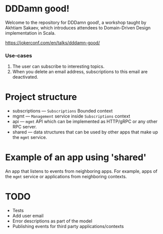 # DDDamn good!

Welcome to the repository for DDDamn good!, a workshop taught by Akhtiam Sakaev, which introduces
attendees to Domain-Driven Design implementation in Scala.

https://jokerconf.com/en/talks/dddamn-good/

### Use-cases
1. The user can subscribe to interesting topics.
2. When you delete an email address, subscriptions to this email are deactivated.

# Project structure
* subscriptions — `Subscriptions` Bounded context
* mgmt — `Management` service inside `Subscriptions` context
* api — `mgmt` API which can be implemented as HTTP/gRPC or any other RPC server.
* shared — data structures that can be used by other apps that make up the `mgmt` service.

# Example of an app using 'shared'
An app that listens to events from neighboring apps. For example, apps of the `mgmt` service
or applications from neighboring contexts.

# TODO
* Tests
* Add user email
* Error descriptions as part of the model
* Publishing events for third party applications/contexts
